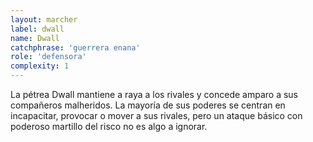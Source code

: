 ```yaml
---
layout: marcher
label: dwall
name: Dwall
catchphrase: 'guerrera enana'
role: 'defensora'
complexity: 1
---
```


La pétrea Dwall mantiene a raya a los rivales y concede amparo a sus compañeros malheridos.
La mayoría de sus poderes se centran en incapacitar, provocar o mover a sus rivales, pero un ataque básico con poderoso
martillo del risco no es algo a ignorar.
